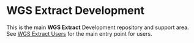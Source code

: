# WGS Extract Development

This is the main **WGS Extract** Development repository and support area.  See [WGS Extract Users](https://wgsextract.github.io/) for the main entry point for users.
